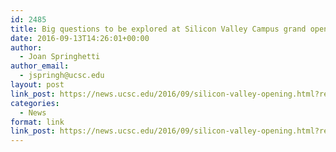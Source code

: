 ```yaml
---
id: 2485
title: Big questions to be explored at Silicon Valley Campus grand opening
date: 2016-09-13T14:26:01+00:00
author:
  - Joan Springhetti
author_email:
  - jspringh@ucsc.edu
layout: post
link_post: https://news.ucsc.edu/2016/09/silicon-valley-opening.html?ref=recent
categories:
  - News
format: link
link_post: https://news.ucsc.edu/2016/09/silicon-valley-opening.html?ref=recent
---
```

